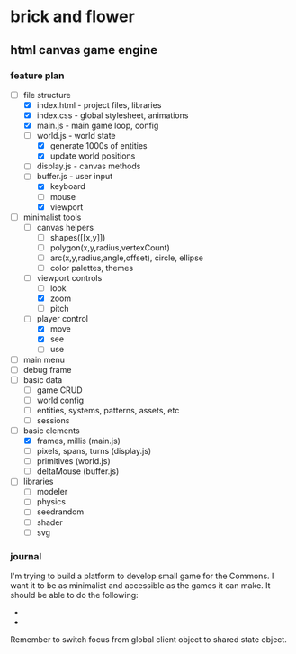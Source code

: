 # brick and flower
## html canvas game engine

### feature plan

- [ ] file structure
  - [x] index.html - project files, libraries
  - [x] index.css - global stylesheet, animations
  - [x] main.js - main game loop, config
  - [ ] world.js - world state <model>
    - [x] generate 1000s of entities
    - [x] update world positions
  - [ ] display.js - canvas methods <view>
  - [ ] buffer.js - user input <control>
    - [x] keyboard
    - [ ] mouse
    - [x] viewport
- [ ] minimalist tools
  - [ ] canvas helpers <lights>
    - [ ] shapes([[x,y]])
    - [ ] polygon(x,y,radius,vertexCount)
    - [ ] arc(x,y,radius,angle,offset), circle, ellipse
    - [ ] color palettes, themes
  - [ ] viewport controls <camera>
    - [ ] look
    - [x] zoom
    - [ ] pitch
  - [ ] player control <action>
    - [x] move
    - [x] see
    - [ ] use
- [ ] main menu
- [ ] debug frame
- [ ] basic data
  - [ ] game CRUD
  - [ ] world config
  - [ ] entities, systems, patterns, assets, etc
  - [ ] sessions
- [ ] basic elements
  - [x] frames, millis (main.js) <time>
  - [ ] pixels, spans, turns (display.js) <space>
  - [ ] primitives (world.js) <matter>
  - [ ] deltaMouse (buffer.js) <energy>
- [ ] libraries
  - [ ] modeler
  - [ ] physics
  - [ ] seedrandom
  - [ ] shader
  - [ ] svg

### journal

I'm trying to build a platform to develop small game for the Commons.
I want it to be as minimalist and accessible as the games it can make.
It should be able to do the following:

- 
- 

Remember to switch focus from global client object to shared state object.